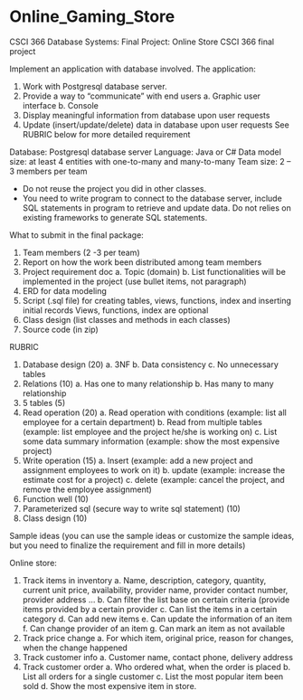 # Online_Gaming_Store
CSCI 366 Database Systems: Final Project: Online Store
CSCI 366 final project

Implement an application with database involved. The application:
1.	Work with Postgresql database server.
2.	Provide a way to “communicate” with end users
a.	Graphic user interface 
b.	Console 
3.	Display meaningful information from database upon user requests 
4.	Update (insert/update/delete) data in database upon user requests
See RUBRIC below for more detailed requirement

Database: Postgresql database server 
Language: Java or C# 
Data model size: at least 4 entities with one-to-many and many-to-many 
Team size: 2 – 3 members per team

* Do not reuse the project you did in other classes. 
* You need to write program to connect to the database server, include SQL statements in program to retrieve and update data. Do not relies on existing frameworks to generate SQL statements. 

What to submit in the final package:
1.	Team members (2 -3 per team)
2.	Report on how the work been distributed among team members
3.	Project requirement doc
a.	Topic (domain) 
b.	List functionalities will be implemented in the project (use bullet items, not paragraph)
4.	ERD for data modeling
5.	Script (.sql file) for creating tables, views, functions, index and inserting initial records 
Views, functions, index are optional
6.	Class design (list classes and methods in each classes) 
7.	Source code (in zip)

RUBRIC
1.	Database design (20)
a.	3NF
b.	Data consistency
c.	No unnecessary tables
2.	Relations (10)
a.	Has one to many relationship
b.	Has many to many relationship
3.	5 tables (5)
4.	Read operation (20)
a.	Read operation with conditions (example: list all employee for a certain department)
b.	Read from multiple tables (example: list employee and the project he/she is working on)
c.	List some data summary information (example: show the most expensive project)
5.	Write operation   (15)
a.	Insert  (example: add a new project and assignment employees to work on it)
b.	update  (example: increase the estimate cost for a project)
c.	delete  (example: cancel the project, and remove the employee assignment)
6.	Function well  (10)
7.	Parameterized sql (secure way to write sql statement) (10)
8.	Class design (10)


Sample ideas (you can use the sample ideas or customize the sample ideas, but you need to finalize the requirement and fill in more details)

Online store:
1.	Track items in inventory
a.	Name, description, category, quantity, current unit price, availability, provider name, provider contact number, provider address  … 
b.	Can filter the list base on certain criteria (provide items provided by a certain provider
c.	Can list the items in a certain category
d.	Can add new items
e.	Can update the information of an item
f.	Can change provider of an item
g.	Can mark an item as not available
2.	Track price change
a.	For which item, original price, reason for changes, when the change happened 
3.	Track customer info
a.	Customer name, contact phone, delivery address
4.	Track customer order
a.	Who ordered what, when the order is placed
b.	List all orders for a single customer
c.	List the most popular item been sold 
d.	Show the most expensive item in store.

